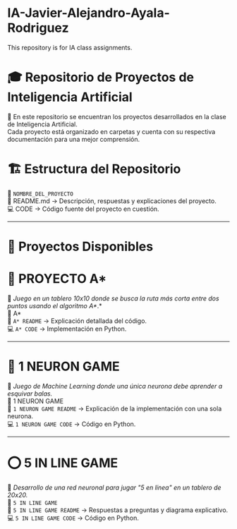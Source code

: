 # IA-Javier-Alejandro-Ayala-Rodriguez
This repository is for IA class assignments.


# 🎓 Repositorio de Proyectos de Inteligencia Artificial  

📌 En este repositorio se encuentran los proyectos desarrollados en la clase de Inteligencia Artificial.  
Cada proyecto está organizado en carpetas y cuenta con su respectiva documentación para una mejor comprensión.  


# 🏗 Estructura del Repositorio  
📂 `NOMBRE_DEL_PROYECTO`  
     📜 README.md → Descripción, respuestas y explicaciones del proyecto.  
     💻 CODE      → Código fuente del proyecto en cuestión.  

--------------------------------------------------------------------------------------------------------------------------------------------------------------------------------------------------------------------

# 🚀 Proyectos Disponibles  

# 🔎 PROYECTO A*  
📌 *Juego en un tablero 10x10 donde se busca la ruta más corta entre dos puntos usando el algoritmo A\**.*  
📂 A*  
    📜 `A* README` → Explicación detallada del código.  
    💻 `A* CODE`   → Implementación en Python.  

---

# 🧠 1 NEURON GAME  
📌 *Juego de Machine Learning donde una única neurona debe aprender a esquivar balas.*  
📂 1 NEURON GAME  
     📜 `1 NEURON GAME README` → Explicación de la implementación con una sola neurona.  
     💻 `1 NEURON GAME CODE`   → Código en Python.  

---

# ⭕ 5 IN LINE GAME
📌 *Desarrollo de una red neuronal para jugar "5 en línea" en un tablero de 20x20.*  
📂 `5 IN LINE GAME`  
     📜 `5 IN LINE GAME README` → Respuestas a preguntas y diagrama explicativo.  
     💻 `5 IN LINE GAME CODE`   → Código en Python.  

